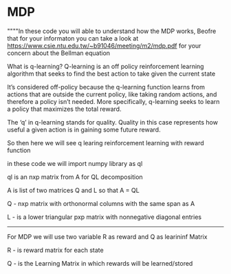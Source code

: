 # MDP
""""In these code you will able to understand how the MDP works, Beofre that for your informaton you can take a look at
https://www.csie.ntu.edu.tw/~b91046/meeting/m2/mdp.pdf for your concern about the Bellman equation 

What is q-learning?
Q-learning is an off policy reinforcement learning algorithm that seeks to find the best action to take given the current state

It’s considered off-policy because the q-learning function learns from actions that are outside the current policy,
like taking random actions, and therefore a policy isn’t needed. More specifically, q-learning seeks to learn a policy that 
maximizes the total reward.

The ‘q’ in q-learning stands for quality. Quality in this case represents how useful a given action is in gaining some future reward.

So then here we will see q learing  reinforcement learning with reward function

in these code we will import numpy library as ql

ql is an nxp matrix from A for QL decomposition

A is list of two matrices Q and L so that A = QL

Q - nxp matrix with orthonormal columns with the same span as A

L - is a lower triangular pxp matrix with nonnegative diagonal entries
________________________________________________________________________________________________________________________________________________________________________________
For MDP we will use two variable R as reward and Q as learininf Matrix

R - is reward matrix for each state

Q - is the Learning Matrix in which rewards will be learned/stored

